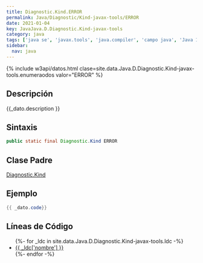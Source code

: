 ```yaml
---
title: Diagnostic.Kind.ERROR
permalink: Java/Diagnostic/Kind-javax-tools/ERROR
date: 2021-01-04
key: JavaJava.D.Diagnostic.Kind-javax-tools
category: java
tags: ['java se', 'javax.tools', 'java.compiler', 'campo java', 'Java 1.0']
sidebar: 
  nav: java
---
```


{% include w3api/datos.html clase=site.data.Java.D.Diagnostic.Kind-javax-tools.enumeraodos valor="ERROR" %}

## Descripción
{{_dato.description }}

## Sintaxis
~~~java
public static final Diagnostic.Kind ERROR
~~~

## Clase Padre
[Diagnostic.Kind](/Java/Diagnostic/Kind-javax-tools/)

## Ejemplo
~~~java
{{ _dato.code}}
~~~

## Líneas de Código
<ul>
{%- for _ldc in site.data.Java.D.Diagnostic.Kind-javax-tools.ldc -%}
   <li>
       <a href="{{_ldc['url'] }}">{{ _ldc['nombre'] }}</a>
   </li>
{%- endfor -%}
</ul>
